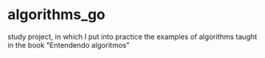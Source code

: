 # algorithms_go

study project, in which I put into practice the examples of algorithms taught in the book "Entendendo algoritmos"